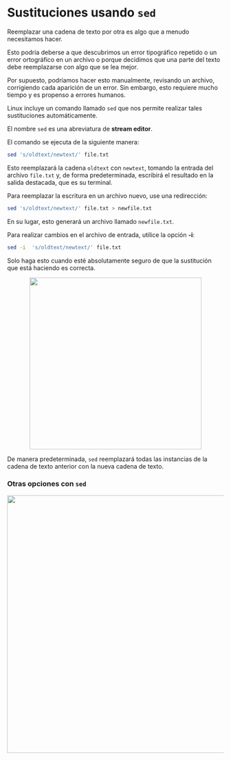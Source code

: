 # Sustituciones usando `sed`  


Reemplazar una cadena de texto por otra es algo que a menudo necesitamos hacer. 

Esto podría deberse a que descubrimos un error tipográfico repetido o un error ortográfico en un archivo o porque decidimos que una parte del texto debe reemplazarse con algo que se lea mejor.  

Por supuesto, podríamos hacer esto manualmente, revisando un archivo, corrigiendo cada aparición de un error. Sin embargo, esto requiere mucho tiempo y es propenso a errores humanos.  

Linux incluye un comando llamado `sed` que nos permite realizar tales sustituciones automáticamente.  

El nombre `sed` es una abreviatura de **stream editor**.  

El comando se ejecuta de la siguiente manera: 

```bash
sed 's/oldtext/newtext/' file.txt
```

Esto reemplazará la cadena `oldtext` con `newtext`, tomando la entrada del archivo `file.txt` y, de forma predeterminada, escribirá el resultado en la salida destacada, que es su terminal.  

Para reemplazar la escritura en un archivo nuevo, use una redirección:  

```bash
sed 's/oldtext/newtext/' file.txt > newfile.txt
```

En su lugar, esto generará un archivo llamado `newfile.txt`.  


Para realizar cambios en el archivo de entrada, utilice la opción **-i**: 

```bash
sed -i  's/oldtext/newtext/' file.txt
```

Solo haga esto cuando esté absolutamente seguro de que la sustitución que está haciendo es correcta.  

<div align="center"><img src="https://user-images.githubusercontent.com/25624961/169902741-7f54a2dd-8851-4ed3-baf9-e7c0043b5965.png" width="400"></div>


De manera predeterminada, `sed` reemplazará todas las instancias de la cadena de texto anterior con la nueva cadena de texto. 


### Otras opciones con `sed`  

<div align="center"><img src="https://user-images.githubusercontent.com/25624961/169901777-908628f3-0ec9-453e-b230-b6a062a29534.png" width="600"></div>

